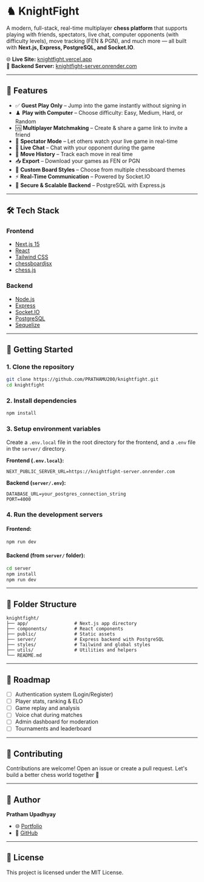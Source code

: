 # ♞ KnightFight

A modern, full-stack, real-time multiplayer **chess platform** that supports playing with friends, spectators, live chat, computer opponents (with difficulty levels), move tracking (FEN & PGN), and much more — all built with **Next.js, Express, PostgreSQL, and Socket.IO**.

🌐 **Live Site:** [knightfight.vercel.app](https://knightfight.vercel.app)  
📡 **Backend Server:** [knightfight-server.onrender.com](https://knightfight-server.onrender.com)

---

## 🎯 Features

- ✅ **Guest Play Only** – Jump into the game instantly without signing in
- ♟️ **Play with Computer** – Choose difficulty: Easy, Medium, Hard, or Random
- 🆚 **Multiplayer Matchmaking** – Create & share a game link to invite a friend
- 👀 **Spectator Mode** – Let others watch your live game in real-time
- 💬 **Live Chat** – Chat with your opponent during the game
- 📜 **Move History** – Track each move in real time
- 📥 **Export** – Download your games as FEN or PGN
- 🧩 **Custom Board Styles** – Choose from multiple chessboard themes
- ⚡ **Real-Time Communication** – Powered by Socket.IO
- 🔐 **Secure & Scalable Backend** – PostgreSQL with Express.js

---

## 🛠️ Tech Stack

### Frontend

- [Next.js 15](https://nextjs.org/)
- [React](https://reactjs.org/)
- [Tailwind CSS](https://tailwindcss.com/)
- [chessboardjsx](https://github.com/willb335/chessboardjsx)
- [chess.js](https://github.com/jhlywa/chess.js)

### Backend

- [Node.js](https://nodejs.org/)
- [Express](https://expressjs.com/)
- [Socket.IO](https://socket.io/)
- [PostgreSQL](https://www.postgresql.org/)
- [Sequelize](https://sequelize.org/)

---

## 🚀 Getting Started

### 1. Clone the repository

```bash
git clone https://github.com/PRATHAMU200/knightfight.git
cd knightfight
```

### 2. Install dependencies

```bash
npm install
```

### 3. Setup environment variables

Create a `.env.local` file in the root directory for the frontend, and a `.env` file in the `server/` directory.

**Frontend (`.env.local`):**

```env
NEXT_PUBLIC_SERVER_URL=https://knightfight-server.onrender.com
```

**Backend (`server/.env`):**

```env
DATABASE_URL=your_postgres_connection_string
PORT=4000
```

### 4. Run the development servers

#### Frontend:

```bash
npm run dev
```

#### Backend (from `server/` folder):

```bash
cd server
npm install
npm run dev
```

---

## 📁 Folder Structure

```
knightfight/
├── app/                 # Next.js app directory
├── components/          # React components
├── public/              # Static assets
├── server/              # Express backend with PostgreSQL
├── styles/              # Tailwind and global styles
├── utils/               # Utilities and helpers
└── README.md
```

---

## 📌 Roadmap

- [ ] Authentication system (Login/Register)
- [ ] Player stats, ranking & ELO
- [ ] Game replay and analysis
- [ ] Voice chat during matches
- [ ] Admin dashboard for moderation
- [ ] Tournaments and leaderboard

---

## 🤝 Contributing

Contributions are welcome! Open an issue or create a pull request. Let's build a better chess world together 🧠

---

## 👤 Author

**Pratham Upadhyay**

- 🌐 [Portfolio](https://iampratham.vercel.app)
- 🐙 [GitHub](https://github.com/prathamu200)

---

## 📄 License

This project is licensed under the MIT License.
